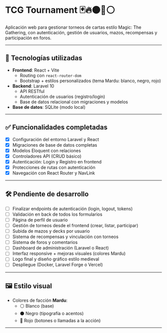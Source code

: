 # TCG Tournament 🃏🔥⚫🔴⚪

Aplicación web para gestionar torneos de cartas estilo Magic: The Gathering, con autenticación, gestión de usuarios, mazos, recompensas y participación en foros.

---

## 🚀 Tecnologías utilizadas

- **Frontend**: React + Vite
  - Routing con `react-router-dom`
  - Bootstrap + estilos personalizados (tema Mardu: blanco, negro, rojo)
- **Backend**: Laravel 10
  - API RESTful
  - Autenticación de usuarios (registro/login)
  - Base de datos relacional con migraciones y modelos
- **Base de datos**: SQLite (modo local)

---

## ✅ Funcionalidades completadas

- [x] Configuración del entorno Laravel y React
- [x] Migraciones de base de datos completas
- [x] Modelos Eloquent con relaciones
- [x] Controladores API (CRUD básico)
- [x] Autenticación: Login y Registro en frontend
- [x] Protecciones de rutas con autenticación
- [x] Navegación con React Router y NavLink

---

## 🛠️ Pendiente de desarrollo

- [ ] Finalizar endpoints de autenticación (login, logout, tokens)
- [ ] Validación en back de todos los formularios
- [ ] Página de perfil de usuario
- [ ] Gestión de torneos desde el frontend (crear, listar, participar)
- [ ] Subida de mazos y decks por usuario
- [ ] Sistema de recompensas y vinculación con torneos
- [ ] Sistema de foros y comentarios
- [ ] Dashboard de administración (Laravel o React)
- [ ] Interfaz responsive + mejoras visuales (colores Mardu)
- [ ] Logo final y diseño gráfico estilo medieval
- [ ] Despliegue (Docker, Laravel Forge o Vercel)

---

## 🖼️ Estilo visual

- Colores de facción **Mardu**:
  - ⚪ Blanco (base)
  - ⚫ Negro (tipografía o acentos)
  - 🔴 Rojo (botones o llamadas a la acción)

---


